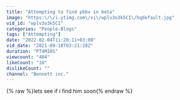 ```yaml
---
title: "Attempting to find pbbv in beta"
image: "https:\/\/i.ytimg.com\/vi\/wplv3o3k5CI\/hqdefault.jpg"
vid_id: "wplv3o3k5CI"
categories: "People-Blogs"
tags: ["Attempting"]
date: "2022-02-04T11:20:11+03:00"
vid_date: "2021-09-18T03:21:28Z"
duration: "PT4M10S"
viewcount: "484"
likeCount: "10"
dislikeCount: ""
channel: "Bennett inc."
---
```

{% raw %}lets see if i find him soon{% endraw %}
